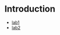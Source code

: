 # Introduction

- [lab1](https://github.com/TemaBlag/BSU/tree/main/bioinformatics/Introduction/lab1)
- [lab2](https://github.com/TemaBlag/BSU/tree/main/bioinformatics/Introduction/lab2)
